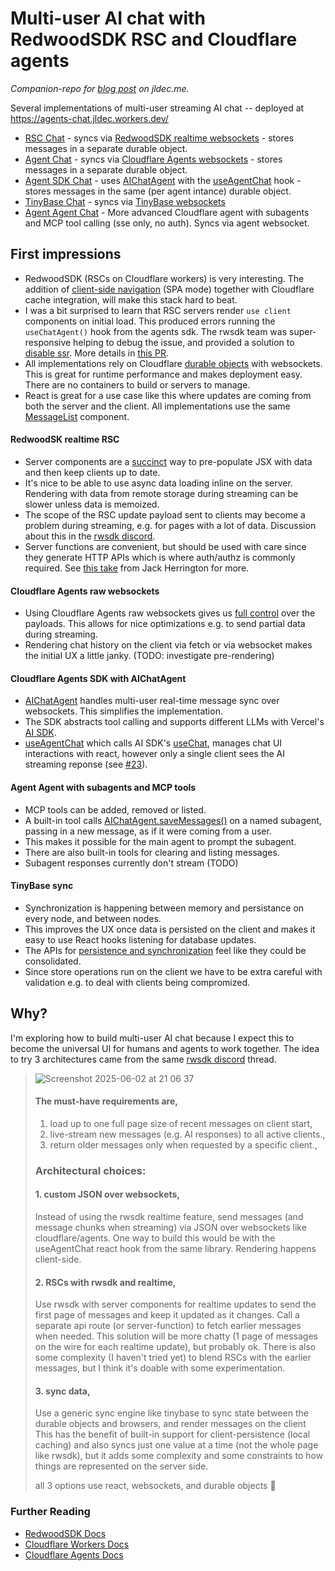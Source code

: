 # Multi-user AI chat with RedwoodSDK RSC and Cloudflare agents
_Companion-repo for [blog post](https://jldec.me/blog/multi-user-ai-chat-with-redwoodsdk-rsc-and-cloudflare-agents) on jldec.me._

Several implementations of multi-user streaming AI chat -- deployed at https://agents-chat.jldec.workers.dev/

- [RSC Chat](https://agents-chat.jldec.workers.dev/chat-rsc) - syncs via [RedwoodSDK realtime websockets](https://docs.rwsdk.com/core/realtime/) - stores messages in a separate durable object.
- [Agent Chat](https://agents-chat.jldec.workers.dev/chat-agent) - syncs via [Cloudflare Agents websockets](https://developers.cloudflare.com/agents/api-reference/websockets/) - stores messages in a separate durable object.
- [Agent SDK Chat](https://agents-chat.jldec.workers.dev/chat-agent-sdk) - uses [AIChatAgent](https://developers.cloudflare.com/agents/api-reference/agents-api/#aichatagent) with the [useAgentChat](https://developers.cloudflare.com/agents/api-reference/agents-api/#chat-agent-react-api) hook - stores messages in the same (per agent intance) durable object.
- [TinyBase Chat](https://agents-chat.jldec.workers.dev/chat-tinybase) - syncs via [TinyBase websockets](https://tinybase.org/)
- [Agent Agent Chat](https://agents-chat.jldec.workers.dev/chat-agent-agent) - More advanced Cloudflare agent with subagents and MCP tool calling (sse only, no auth). Syncs via agent websocket.

## First impressions
- RedwoodSDK (RSCs on Cloudflare workers) is very interesting. The addition of [client-side navigation](https://docs.rwsdk.com/guides/frontend/client-side-nav/) (SPA mode) together with Cloudflare cache integration, will make this stack hard to beat.
- I was a bit surprised to learn that RSC servers render `use client` components on initial load. This produced errors running the `useChatAgent()` hook from the agents sdk. The rwsdk team was super-responsive helping to debug the issue, and provided a solution to [disable ssr](https://docs.rwsdk.com/reference/sdk-router/#options). More details in [this PR](https://github.com/jldec/agents-chat/pull/20).
- All implementations rely on Cloudflare [durable objects](https://developers.cloudflare.com/durable-objects/#what-are-durable-objects) with websockets. This is great for runtime performance and makes deployment easy. There are no containers to build or servers to manage.
- React is great for a use case like this where updates are coming from both the server and the client. All implementations use the same [MessageList](src/app/shared/MessageList.tsx) component.

#### RedwoodSK realtime RSC
- Server components are a [succinct](https://github.com/jldec/agents-chat/blob/main/src/app/chat-rsc/ChatRSC.tsx) way to pre-populate JSX with data and then keep clients up to date.
- It's nice to be able to use async data loading inline on the server. Rendering with data from remote storage during streaming can be slower unless data is memoized.
- The scope of the RSC update payload sent to clients may become a problem during streaming, e.g. for pages with a lot of data. Discussion about this in the [rwsdk discord](https://discord.com/channels/679514959968993311/1374715298636238968/1376288266789064734).
- Server functions are convenient, but should be used with care since they generate HTTP APIs which is where auth/authz is commonly required. See [this take](https://www.youtube.com/watch?v=yD-KK4hiULU) from Jack Herrington for more.

#### Cloudflare Agents raw websockets
- Using Cloudflare Agents raw websockets gives us [full control](https://github.com/jldec/agents-chat/blob/main/src/app/chat-agent/WebsocketAgent.ts) over the payloads. This allows for nice optimizations e.g. to send partial data during streaming.
- Rendering chat history on the client via fetch or via websocket makes the initial UX a little janky. (TODO: investigate pre-rendering)

#### Cloudflare Agents SDK with AIChatAgent
- [AIChatAgent](https://developers.cloudflare.com/agents/api-reference/agents-api/#aichatagent) handles multi-user real-time message sync over websockets. This simplifies the implementation.
- The SDK abstracts tool calling and supports different LLMs with Vercel's [AI SDK](https://ai-sdk.dev/docs/introduction).
- [useAgentChat](https://developers.cloudflare.com/agents/api-reference/agents-api/#chat-agent-react-api) which calls AI SDK's [useChat](https://ai-sdk.dev/docs/reference/ai-sdk-ui/use-chat#usechat), manages chat UI interactions with react, however only a single client sees the AI streaming reponse (see [#23](https://github.com/jldec/agents-chat/issues/23)).

#### Agent Agent with subagents and MCP tools
- MCP tools can be added, removed or listed.
- A built-in tool calls [AIChatAgent.saveMessages()](https://github.com/cloudflare/agents/blob/398c7f5411f3a63f450007f83db7e3f29b6ed4c2/packages/agents/src/ai-chat-agent.ts#L185) on a named subagent, passing in a new message, as if it were coming from a user.
- This makes it possible for the main agent to prompt the subagent.
- There are also built-in tools for clearing and listing messages.
- Subagent responses currently don't stream (TODO)

#### TinyBase sync
- Synchronization is happening between memory and persistance on every node, and between nodes.
- This improves the UX once data is persisted on the client and makes it easy to use React hooks listening for database updates.
- The APIs for [persistence and synchronization](https://github.com/jldec/agents-chat/blob/main/src/app/chat-tinybase/store.ts#L14-L38) feel like they could be consolidated.
- Since store operations run on the client we have to be extra careful with validation e.g. to deal with  clients being compromized.

## Why?

I'm exploring how to build multi-user AI chat because I expect this to become the universal UI for humans and agents to work together.
The idea to try 3 architectures came from the same [rwsdk discord](https://discord.com/channels/679514959968993311/1374715298636238968/1376269189802627112) thread.

> ![Screenshot 2025-06-02 at 21 06 37](https://github.com/user-attachments/assets/2545674b-1535-4759-b332-151014bc12ea)
>
> #### The must-have requirements are,
>
> 1. load up to one full page size of recent messages on client start,
> 2. live-stream new messages (e.g. AI responses) to all active clients.,
> 3. return older messages only when requested by a specific client.,
>
> ### Architectural choices:
>
> #### 1. custom JSON over websockets,
>
> Instead of using the rwsdk realtime feature, send messages (and message chunks when streaming) via JSON over websockets like cloudflare/agents. One way to build this would be with the useAgentChat react hook from the same library. Rendering happens client-side.
>
> #### 2. RSCs with rwsdk and realtime,
>
> Use rwsdk with server components for realtime updates to send the first page of messages and keep it updated as it changes. Call a separate api route (or server-function) to fetch earlier messages when needed. This solution will be more chatty (1 page of messages on the wire for each realtime update), but probably ok. There is also some complexity (I haven't tried yet) to blend RSCs with the earlier messages, but I think it's doable with some experimentation.
>
> #### 3. sync data,
>
> Use a generic sync engine like tinybase to sync state between the durable objects and browsers, and render messages on the client This has the benefit of built-in support for client-persistence (local caching) and also syncs just one value at a time (not the whole page like rwsdk), but it adds some complexity and some constraints to how things are represented on the server side.
>
> all 3 options use react, websockets, and durable objects 🙂

### Further Reading

- [RedwoodSDK Docs](https://docs.rwsdk.com/)
- [Cloudflare Workers Docs](https://developers.cloudflare.com/workers/)
- [Cloudflare Agents Docs](https://developers.cloudflare.com/agents/)
